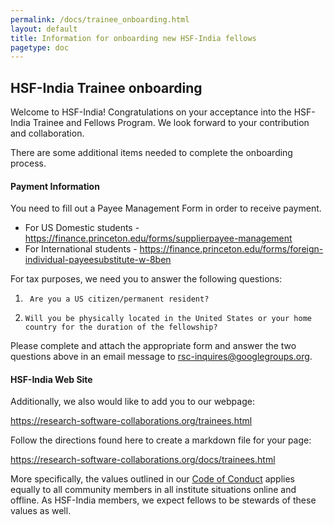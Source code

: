 ```yaml
---
permalink: /docs/trainee_onboarding.html
layout: default
title: Information for onboarding new HSF-India fellows
pagetype: doc
---
```


## HSF-India Trainee onboarding

Welcome to HSF-India!  Congratulations on your acceptance into the HSF-India Trainee and Fellows Program.  We look forward to your contribution and collaboration.

There are some additional items needed to complete the onboarding process.

#### Payment Information <i class="fas fa-file"></i>

You need to fill out a Payee Management Form in order to receive payment.

*   For US Domestic students - <https://finance.princeton.edu/forms/supplierpayee-management>
*   For International students - <https://finance.princeton.edu/forms/foreign-individual-payeesubstitute-w-8ben>

For tax purposes, we need you to answer the following questions:
1.      Are you a US citizen/permanent resident?
2.     Will you be physically located in the United States or your home country for the duration of the fellowship?

Please complete and attach the appropriate form and answer the two questions above in an email message to <rsc-inquires@googlegroups.org>.

#### HSF-India Web Site <i class="fas fa-link"></i>

Additionally, we also would like to add you to our webpage:

  <https://research-software-collaborations.org/trainees.html>

Follow the directions found here to create a markdown file for your page:

  <https://research-software-collaborations.org/docs/trainees.html>

More specifically, the values outlined in our [Code of Conduct](https://research-software-collaborations.org/about/code-of-conduct) applies
equally to all community members in all institute situations online and offline.  As HSF-India members, we expect fellows to be stewards of these values as well.

